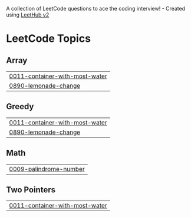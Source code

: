 A collection of LeetCode questions to ace the coding interview! - Created using [LeetHub v2](https://github.com/arunbhardwaj/LeetHub-2.0)
<!---LeetCode Topics Start-->
# LeetCode Topics
## Array
|  |
| ------- |
| [0011-container-with-most-water](https://github.com/jayanthkachu/Leetcode/tree/master/0011-container-with-most-water) |
| [0890-lemonade-change](https://github.com/jayanthkachu/Leetcode/tree/master/0890-lemonade-change) |
## Greedy
|  |
| ------- |
| [0011-container-with-most-water](https://github.com/jayanthkachu/Leetcode/tree/master/0011-container-with-most-water) |
| [0890-lemonade-change](https://github.com/jayanthkachu/Leetcode/tree/master/0890-lemonade-change) |
## Math
|  |
| ------- |
| [0009-palindrome-number](https://github.com/jayanthkachu/Leetcode/tree/master/0009-palindrome-number) |
## Two Pointers
|  |
| ------- |
| [0011-container-with-most-water](https://github.com/jayanthkachu/Leetcode/tree/master/0011-container-with-most-water) |
<!---LeetCode Topics End-->